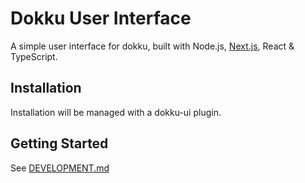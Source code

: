 # Dokku User Interface

A simple user interface for dokku, built with Node.js, [Next.js](https://nextjs.org/), React & TypeScript.

## Installation

Installation will be managed with a dokku-ui plugin.

## Getting Started

See [DEVELOPMENT.md](./DEVELOPMENT.md)

